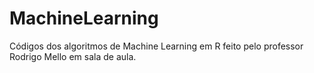 # MachineLearning
Códigos dos algoritmos de Machine Learning em R feito pelo professor Rodrigo Mello em sala de aula.
